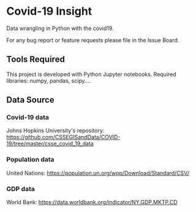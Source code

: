 # Covid-19 Insight

Data wrangling in Python with the covid19. 

For any bug report or feature requests please file in the Issue Board. 

## Tools Required 
This project is developed with Python Jupyter notebooks. Required libraries: numpy, pandas, scipy....

## Data Source

### Covid-19 data
Johns Hopkins University's repository: https://github.com/CSSEGISandData/COVID-19/tree/master/csse_covid_19_data

### Population data
United Nations: https://population.un.org/wpp/Download/Standard/CSV/

### GDP data
World Bank: https://data.worldbank.org/indicator/NY.GDP.MKTP.CD

